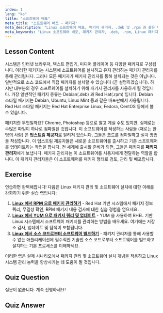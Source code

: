 ```yaml
---
index: 1
lang: "ko"
title: "소프트웨어 배포"
meta_title: "소프트웨어 배포 - 패키지"
meta_description: "Linux 소프트웨어 배포, 패키지 관리자, .deb 및 .rpm 과 같은 패키지 유형에 대해 알아보세요. Linux 시스템에서 소프트웨어가 어떻게 관리되는지 이해하세요."
meta_keywords: "Linux 소프트웨어 배포, 패키지 관리자, .deb, .rpm, Linux 패키지, 초보자 Linux, Linux 튜토리얼, 소프트웨어 설치"
---
```


## Lesson Content

시스템은 인터넷 브라우저, 텍스트 편집기, 미디어 플레이어 등 다양한 패키지로 구성됩니다. 이러한 패키지는 시스템에 소프트웨어를 설치하고 유지 관리하는 패키지 관리자를 통해 관리됩니다. 그러나 모든 패키지가 패키지 관리자를 통해 설치되는 것은 아닙니다. 일반적으로 소스 코드에서 직접 패키지를 설치할 수 있습니다 (곧 설명하겠습니다). 하지만 대부분의 경우 소프트웨어를 설치하기 위해 패키지 관리자를 사용하게 될 것입니다. 가장 일반적인 패키지 종류는 Debian(.deb) 과 Red Hat(.rpm) 입니다. Debian 스타일 패키지는 Debian, Ubuntu, Linux Mint 등과 같은 배포판에서 사용됩니다. Red Hat 스타일 패키지는 Red Hat Enterprise Linux, Fedora, CentOS 등에서 볼 수 있습니다.

패키지란 무엇일까요? Chrome, Photoshop 등으로 알고 계실 수도 있지만, 실제로는 수많은 파일이 하나로 컴파일된 것입니다. 이 소프트웨어를 작성하는 사람들 (때로는 한 명의 사람) 은 **업스트림 제공자**로 알려져 있습니다. 그들은 코드를 컴파일하고 설치 방법을 작성합니다. 이 업스트림 제공자들은 새로운 소프트웨어를 출시하고 기존 소프트웨어를 업데이트하는 작업을 합니다. 전 세계에 출시할 준비가 되면, 그들은 패키지를 **패키지 관리자**에게 보냅니다. 패키지 관리자는 이 소프트웨어를 사용자에게 전달하는 역할을 합니다. 이 패키지 관리자들은 이 소프트웨어를 패키지 형태로 검토, 관리 및 배포합니다.

## Exercise

연습하면 완벽해집니다! 다음은 Linux 패키지 관리 및 소프트웨어 설치에 대한 이해를 강화하기 위한 실습 랩입니다:

1. **[Linux 에서 RPM 으로 패키지 관리하기](https://labex.io/ko/labs/rhel-managing-packages-with-rpm-in-linux-590868)** - Red Hat 기반 시스템에서 패키지 정보 쿼리, 무결성 확인, RPM 패키지 내용 검사에 대한 실습 경험을 얻으세요.
2. **[Linux 에서 YUM 으로 패키지 쿼리 및 업데이트](https://labex.io/ko/labs/rhel-query-and-update-packages-with-yum-in-linux-590869)** - YUM 을 사용하여 RHEL 기반 Linux 시스템에서 소프트웨어 패키지를 관리하는 방법을 배우세요. 여기에는 저장소 검사, 업데이트 및 탐색이 포함됩니다.
3. **[Linux 에서 소스 코드로부터 소프트웨어 빌드하기](https://labex.io/ko/labs/comptia-build-software-from-source-code-in-linux-590853)** - 패키지 관리자를 통해 사용할 수 없는 애플리케이션에 필수적인 기술인 소스 코드로부터 소프트웨어를 빌드하고 설치하는 기본 프로세스를 이해하세요.

이러한 랩은 실제 시나리오에서 패키지 관리 및 소프트웨어 설치 개념을 적용하고 Linux 시스템 관리 능력을 향상시키는 데 도움이 될 것입니다.

## Quiz Question

질문이 없습니다. 계속 진행하세요!

## Quiz Answer
